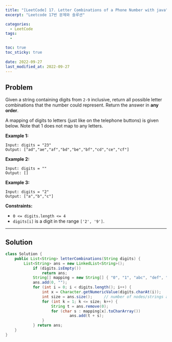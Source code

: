 ```yaml
---
title: "[LeetCode] 17. Letter Combinations of a Phone Number with java"
excerpt: "Leetcode 17번 문제와 솔루션"

categories:
  - LeetCode
tags:
  - 

toc: true
toc_sticky: true
 
date: 2022-09-27
last_modified_at: 2022-09-27
---
```

## **Problem**
Given a string containing digits from `2-9` inclusive, return all possible letter combinations that the number could represent. Return the answer in **any order**.

A mapping of digits to letters (just like on the telephone buttons) is given below. Note that 1 does not map to any letters.

**Example 1:**
```
Input: digits = "23"
Output: ["ad","ae","af","bd","be","bf","cd","ce","cf"]
```
**Example 2:**
```
Input: digits = ""
Output: []
```
**Example 3:**
```
Input: digits = "2"
Output: ["a","b","c"]
```
**Constraints:**
- `0 <= digits.length <= 4`
- `digits[i]` is a digit in the range `['2', '9']`.

---
## **Solution**
```java
class Solution {
    public List<String> letterCombinations(String digits) {
        List<String> ans = new LinkedList<String>();
		    if (digits.isEmpty())
		      	return ans;
		    String[] mapping = new String[] { "0", "1", "abc", "def", "ghi", "jkl", "mno", "pqrs", "tuv", "wxyz" };
		    ans.add(0, "");
		    for (int i = 0; i < digits.length(); i++) {
		      	int x = Character.getNumericValue(digits.charAt(i));
		      	int size = ans.size();     // number of nodes/strings already in the queue
		      	for (int k = 1; k <= size; k++) {
		      	  	String t = ans.remove(0);
		      	  	for (char s : mapping[x].toCharArray())
		      	    		ans.add(t + s);
		      	}
		    } return ans;
    }
}
```